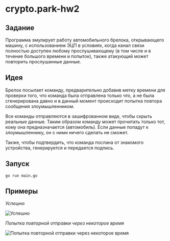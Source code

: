 # crypto.park-hw2

## Задание

Программа эмулирует работу автомобильного брелока, открывающего машину, с использованием ЭЦП в условиях, когда канал связи полностью доступен любому прослушивающему (в том числе и в течение большого времени и попыток), также атакующий может повторить прослушанные данные.

## Идея

Брелок посылает команду, предварительно добавив метку времени для проверки того, что команда была отправлена только что, а не была сгенерирована давно и в данный момент происходит попытка повтора сообщения злоумышленником.

Все команды отправляются в зашифрованном виде, чтобы скрыть реальные данные. Таким образом команду может прочитать только тот, кому она предназначается (автомобиль). Если данные попадут к злоумышленнику, он с ними ничего сделать не сможет.

Также, чтобы подтвердить, что команда послана от знакомого устройства, генерируется и передается подпись.

## Запуск

```go run main.go```

## Примеры
*Успешно*

![Успешно](example.png)

*Попытка повторной отправки через некоторое время*

![Попытка повторной отправки через некоторое время](hacking_example.png)
